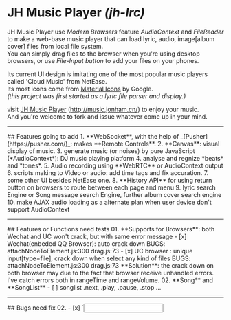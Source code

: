 # JH Music Player _(jh-lrc)_
JH Music Player use _Modern Browsers_ feature *AudioContext* and *FileReader* to make a web-base music player that can load lyric, audio, image[album cover] files from local file system.    
You can simply drag files to the browser when you're using desktop browsers, or use _File-Input button_ to add your files on your phones.     

Its current UI design is imitating one of the most popular music players called 'Cloud Music' from NetEase.    
Its most icons come from [Material Icons](https://design.google.com/icons/) by Google.   
_(this project was first started as a lyric file parser and display.)_    

visit [JH Music Player](http://music.jonham.cn/) (http://music.jonham.cn/) to enjoy your music.    
And you're welcome to fork and issue whatever come up in your mind.

<hr>
## Features going to add
1. **WebSocket**, with the help of _[Pusher](https://pusher.com/)_: makes **Remote Controls**.
2. **Canvas**: visual display of music.
3. generate music (or noises) by pure JavaScript (*AudioContext*): DJ music playing platform
4. analyse and regnize *beats* and *tones*.
5. Audio recording using **WebRTC** or AudioContext output
6. scripts making to Video or audio: add time tags and fix accuration.
7. some other UI besides NetEase one.
8. **History API** for using return button on browsers to route between each page and menu
9. lyric search Engine or Song message search Engine, further album cover search engine
10. make AJAX audio loading as a alternate plan when user device don't support AudioContext


<hr>
## Features or Functions need tests
01. **Supports for Browsers**: both Wechat and UC won't crack, but with same error message
    - [x] Wechat(enbeded QQ Browser): auto crack down    
        BUGS: attachNodeToElement.js:300 drag.js:73
    - [x] UC browser : unique input[type=file], crack down when select any kind of files
        BUGS: attachNodeToElement.js:300 drag.js:73    
    **Solution**: the crack down on both browser may due to the fact that browser receive unhandled errors.
    I've catch errors both in rangeTime and rangeVolume.
02. **Song** and **SongList**
    - [ ] songlist .next, .play, .pause, .stop ...

<hr>
## Bugs need fix
02. - [x] `<input type='file>` display
04. - [x] highlight Ranges objects
18. - [x] #page-comments needs basic framework setup
05. dConsole window display
    - [x] dConsole display when button 'show console' was pressed
    - [ ] display in FullScreen mode. [ change as a float window on the head of viewport]
06. FullScreen API
    - [x] FullScreen API for devices
    - [ ] FullScreen Event listeners on other state change
    - [ ] to hide FullScreen button when is not available
07. Icons and Display
    - [x] Icons for each Page and Menu items
    - [x] sub-controls bar in #page-system ( btn-play circle display)
    - [ ] zip up _svg_ files of icon
01. touch events:
    - [x] cancel browsers default gestures detection ( e.preventDefault, e.stopPropagation )
    - [ ] prevent continuing clicks
    - [ ] wait and react until animations stop
03. lyric and cover
    - [ ] lyric loader and _timeupdate_ event for AudioContext decoded audio
    - [ ] lyric and album image load when another start
00. control funcs and buttons
    - [ ] play, nextSong buttons to work on SongList
    - [ ] mute and volume controls on SongList
00. Events
    - [ ] rangeTime throw error when drag event happened before the audio is playing
00. Pages, menus, sidebar display
    - [x] #sidebar-left bottom position
    - [x] #page-comments .btn-back position to highlight
    - [x] FOR ALL: add max-height or max-width to each
    - [ ] FOR ALL: display style and position when on Desktop
08. - [ ] mask layer for avoiding mistake touches and clicks
09. - [ ] bind up related blocks
10. - [ ] images and icons preload
11. - [ ] songlist: play-modes, counts
19. - [ ] drag rangeTime and set value to undefined audio throw errors
20. - [ ] controls in mainpage display in iPhone4 (narrow in width)
21. - [ ] supports information for all kind of Browsers
22. - [ ] open-screen animation

